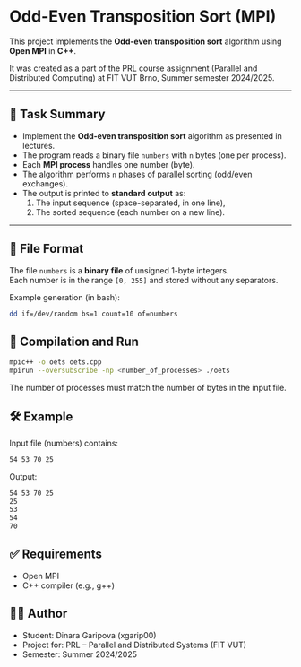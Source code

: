 # Odd-Even Transposition Sort (MPI)

This project implements the **Odd-even transposition sort** algorithm using **Open MPI** in **C++**.

It was created as a part of the PRL course assignment (Parallel and Distributed Computing) at FIT VUT Brno, Summer semester 2024/2025.

---

## 📌 Task Summary

- Implement the **Odd-even transposition sort** algorithm as presented in lectures.
- The program reads a binary file `numbers` with `n` bytes (one per process).
- Each **MPI process** handles one number (byte).
- The algorithm performs `n` phases of parallel sorting (odd/even exchanges).
- The output is printed to **standard output** as:
  1. The input sequence (space-separated, in one line),
  2. The sorted sequence (each number on a new line).

---

## 📂 File Format

The file `numbers` is a **binary file** of unsigned 1-byte integers.  
Each number is in the range `[0, 255]` and stored without any separators.

Example generation (in bash):

```bash
dd if=/dev/random bs=1 count=10 of=numbers
```
## 🚀 Compilation and Run
```bash
mpic++ -o oets oets.cpp
mpirun --oversubscribe -np <number_of_processes> ./oets
```
The number of processes must match the number of bytes in the input file.

## 🛠️ Example
Input file (numbers) contains:
```bash
54 53 70 25
```
Output:
```bash
54 53 70 25
25
53
54
70
```

## ✅ Requirements
- Open MPI
- C++ compiler (e.g., g++)


## 👨‍💻 Author
- Student: Dinara Garipova (xgarip00)
- Project for: PRL – Parallel and Distributed Systems (FIT VUT)
- Semester: Summer 2024/2025